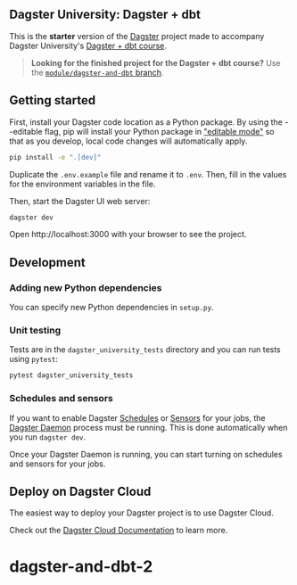 ## Dagster University: Dagster + dbt

This is the **starter** version of the [Dagster](https://dagster.io/) project made to accompany Dagster University's [Dagster + dbt course](https://courses.dagster.io/courses/dagster-dbt).

> **Looking for the finished project for the Dagster + dbt course?** Use the [`module/dagster-and-dbt` branch](https://github.com/dagster-io/project-dagster-university/tree/module/dagster-and-dbt).

## Getting started

First, install your Dagster code location as a Python package. By using the --editable flag, pip will install your Python package in ["editable mode"](https://pip.pypa.io/en/latest/topics/local-project-installs/#editable-installs) so that as you develop, local code changes will automatically apply.

```bash
pip install -e ".[dev]"
```

Duplicate the `.env.example` file and rename it to `.env`. Then, fill in the values for the environment variables in the file.

Then, start the Dagster UI web server:

```bash
dagster dev
```

Open http://localhost:3000 with your browser to see the project.

## Development

### Adding new Python dependencies

You can specify new Python dependencies in `setup.py`.

### Unit testing

Tests are in the `dagster_university_tests` directory and you can run tests using `pytest`:

```bash
pytest dagster_university_tests
```

### Schedules and sensors

If you want to enable Dagster [Schedules](https://docs.dagster.io/concepts/partitions-schedules-sensors/schedules) or [Sensors](https://docs.dagster.io/concepts/partitions-schedules-sensors/sensors) for your jobs, the [Dagster Daemon](https://docs.dagster.io/deployment/dagster-daemon) process must be running. This is done automatically when you run `dagster dev`.

Once your Dagster Daemon is running, you can start turning on schedules and sensors for your jobs.

## Deploy on Dagster Cloud

The easiest way to deploy your Dagster project is to use Dagster Cloud.

Check out the [Dagster Cloud Documentation](https://docs.dagster.cloud) to learn more.
# dagster-and-dbt-2

